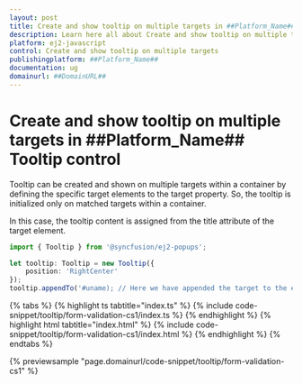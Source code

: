 ```yaml
---
layout: post
title: Create and show tooltip on multiple targets in ##Platform_Name## Tooltip control | Syncfusion
description: Learn here all about Create and show tooltip on multiple targets in Syncfusion ##Platform_Name## Tooltip control of Syncfusion Essential JS 2 and more.
platform: ej2-javascript
control: Create and show tooltip on multiple targets 
publishingplatform: ##Platform_Name##
documentation: ug
domainurl: ##DomainURL##
---
```


# Create and show tooltip on multiple targets in ##Platform_Name## Tooltip control

Tooltip can be created and shown on multiple targets within a container by defining the specific target elements to the target property. So, the tooltip is initialized only on matched targets within a container.

In this case, the tooltip content is assigned from the title attribute of the target element.

```ts
import { Tooltip } from '@syncfusion/ej2-popups';

let tooltip: Tooltip = new Tooltip({
    position: 'RightCenter'
});
tooltip.appendTo('#uname); // Here we have appended the target to the element.
```

{% tabs %}
{% highlight ts tabtitle="index.ts" %}
{% include code-snippet/tooltip/form-validation-cs1/index.ts %}
{% endhighlight %}
{% highlight html tabtitle="index.html" %}
{% include code-snippet/tooltip/form-validation-cs1/index.html %}
{% endhighlight %}
{% endtabs %}
          
{% previewsample "page.domainurl/code-snippet/tooltip/form-validation-cs1" %}